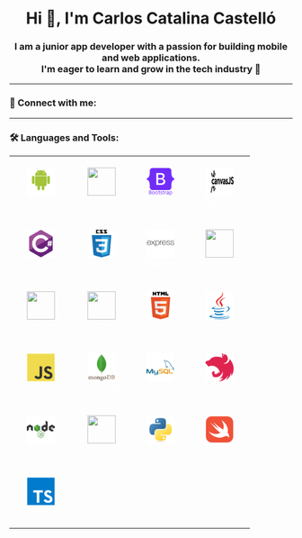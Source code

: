 <h1 align="center">Hi 👋, I'm Carlos Catalina Castelló</h1>
<h3 align="center">
  I am a junior app developer with a passion for building mobile and web applications. <br/>
  I'm eager to learn and grow in the tech industry 🚀
</h3>

---

<h3 align="left">🤝 Connect with me:</h3>
<p align="left">
  <!-- Aquí puedes añadir badges de LinkedIn, GitHub, Gmail -->
</p>

---

<h3 align="left">🛠️ Languages and Tools:</h3>

<table align="center" style="border-collapse: collapse;">
  <tr>
    <td align="center" style="padding: 20px;">
      <img src="https://raw.githubusercontent.com/devicons/devicon/master/icons/android/android-original-wordmark.svg" width="50" height="50"/><br/>
      <span style="color:white;">Android</span>
    </td>
    <td align="center" style="padding: 20px;">
      <img src="https://angular.io/assets/images/logos/angular/angular.svg" width="50" height="50"/><br/>
      <span style="color:white;">Angular</span>
    </td>
    <td align="center" style="padding: 20px;">
      <img src="https://raw.githubusercontent.com/devicons/devicon/master/icons/bootstrap/bootstrap-plain-wordmark.svg" width="50" height="50"/><br/>
      <span style="color:white;">Bootstrap</span>
    </td>
    <td align="center" style="padding: 20px;">
      <img src="https://raw.githubusercontent.com/Hardik0307/Hardik0307/master/assets/canvasjs-charts.svg" width="50" height="50"/><br/>
      <span style="color:white;">CanvasJS</span>
    </td>
  </tr>
  <tr>
    <td align="center" style="padding: 20px;">
      <img src="https://raw.githubusercontent.com/devicons/devicon/master/icons/csharp/csharp-original.svg" width="50" height="50"/><br/>
      <span style="color:white;">C#</span>
    </td>
    <td align="center" style="padding: 20px;">
      <img src="https://raw.githubusercontent.com/devicons/devicon/master/icons/css3/css3-original-wordmark.svg" width="50" height="50"/><br/>
      <span style="color:white;">CSS3</span>
    </td>
    <td align="center" style="padding: 20px;">
      <img src="https://raw.githubusercontent.com/devicons/devicon/master/icons/express/express-original-wordmark.svg" width="50" height="50"/><br/>
      <span style="color:white;">Express</span>
    </td>
    <td align="center" style="padding: 20px;">
      <img src="https://www.vectorlogo.zone/logos/figma/figma-icon.svg" width="50" height="50"/><br/>
      <span style="color:white;">Figma</span>
    </td>
  </tr>
  <tr>
    <td align="center" style="padding: 20px;">
      <img src="https://www.vectorlogo.zone/logos/firebase/firebase-icon.svg" width="50" height="50"/><br/>
      <span style="color:white;">Firebase</span>
    </td>
    <td align="center" style="padding: 20px;">
      <img src="https://www.vectorlogo.zone/logos/git-scm/git-scm-icon.svg" width="50" height="50"/><br/>
      <span style="color:white;">Git</span>
    </td>
    <td align="center" style="padding: 20px;">
      <img src="https://raw.githubusercontent.com/devicons/devicon/master/icons/html5/html5-original-wordmark.svg" width="50" height="50"/><br/>
      <span style="color:white;">HTML5</span>
    </td>
    <td align="center" style="padding: 20px;">
      <img src="https://raw.githubusercontent.com/devicons/devicon/master/icons/java/java-original.svg" width="50" height="50"/><br/>
      <span style="color:white;">Java</span>
    </td>
  </tr>
  <tr>
    <td align="center" style="padding: 20px;">
      <img src="https://raw.githubusercontent.com/devicons/devicon/master/icons/javascript/javascript-original.svg" width="50" height="50"/><br/>
      <span style="color:white;">JavaScript</span>
    </td>
    <td align="center" style="padding: 20px;">
      <img src="https://raw.githubusercontent.com/devicons/devicon/master/icons/mongodb/mongodb-original-wordmark.svg" width="50" height="50"/><br/>
      <span style="color:white;">MongoDB</span>
    </td>
    <td align="center" style="padding: 20px;">
      <img src="https://raw.githubusercontent.com/devicons/devicon/master/icons/mysql/mysql-original-wordmark.svg" width="50" height="50"/><br/>
      <span style="color:white;">MySQL</span>
    </td>
    <td align="center" style="padding: 20px;">
      <img src="https://raw.githubusercontent.com/devicons/devicon/master/icons/nestjs/nestjs-plain.svg" width="50" height="50"/><br/>
      <span style="color:white;">NestJS</span>
    </td>
  </tr>
  <tr>
    <td align="center" style="padding: 20px;">
      <img src="https://raw.githubusercontent.com/devicons/devicon/master/icons/nodejs/nodejs-original-wordmark.svg" width="50" height="50"/><br/>
      <span style="color:white;">NodeJS</span>
    </td>
    <td align="center" style="padding: 20px;">
      <img src="https://www.vectorlogo.zone/logos/getpostman/getpostman-icon.svg" width="50" height="50"/><br/>
      <span style="color:white;">Postman</span>
    </td>
    <td align="center" style="padding: 20px;">
      <img src="https://raw.githubusercontent.com/devicons/devicon/master/icons/python/python-original.svg" width="50" height="50"/><br/>
      <span style="color:white;">Python</span>
    </td>
    <td align="center" style="padding: 20px;">
      <img src="https://raw.githubusercontent.com/devicons/devicon/master/icons/swift/swift-original.svg" width="50" height="50"/><br/>
      <span style="color:white;">Swift</span>
    </td>
  </tr>
  <tr>
    <td align="center" style="padding: 20px;">
      <img src="https://raw.githubusercontent.com/devicons/devicon/master/icons/typescript/typescript-original.svg" width="50" height="50"/><br/>
      <span style="color:white;">TypeScript</span>
    </td>
  </tr>
</table>
